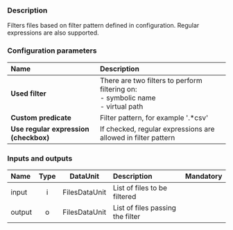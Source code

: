 ### Description

Filters files based on filter pattern defined in configuration. Regular expressions are also supported.

### Configuration parameters

| Name | Description |
|:----|:----|
|**Used filter** | There are two filters to perform filtering on: <br> - symbolic name <br> - virtual path|
|**Custom predicate** | Filter pattern, for example '.*csv' |
|**Use regular expression (checkbox)** | If checked, regular expressions are allowed in filter pattern |

### Inputs and outputs

|Name |Type | DataUnit | Description | Mandatory |
|:--------|:------:|:------:|:-------------|:---------------------:|
|input  |i| FilesDataUnit | List of files to be filtered ||
|output |o| FilesDataUnit | List of files passing the filter ||